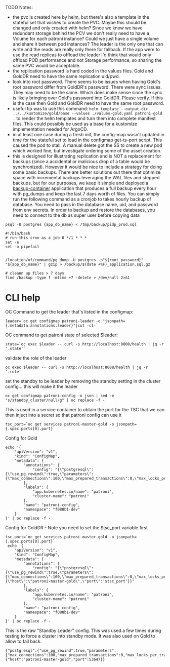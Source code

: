 TODO Notes:
- the pvc is created here by helm, but there's also a template in the stateful set that wishes to create the PVC. Maybe this should be changed and only created with helm? Since we know we have redundant storage behind the PCV we don't really need to have a Volume for each patroni instance? Could we just have a single volume and share it between pod instances? The leader is the only one that can write and the reads are really only there for fallback. If the app were to use the read replicas to offload the leader I'd think that would only offload POD performance and not Storage performance, so sharing the same PVC would be acceptable. 
- the replication password is hard coded in the values files. Gold and GoldDR need to have the same replication uid/pwd. 
- look into root password. There seems to be issues when having Gold's root password differ from GoldDR's password. There were sync issues. They may need to be the same. Which does make sense since the sync is likely bringing over Gold's password into GoldDR. Please verify. If this is the case then Gold and GoldDR need to have the same root password.
- useful tip was to use this command: ```helm template --output-dir ../../kustomize/gold/base --values ./values-gold.yaml patroni-gold .``` to render the helm templates and turn them into complete manifest files. This could possibly be used as a base for a kustomize implementation needed for ArgoCD.
- in at least one case during a fresh init, the config-map wasn't updated in time for the stateful set to load in the configmap get-ts-port script. This caused the pod to stall. A manual delete got the SS to create a new pod which worked fine, but investigate ordering some of the asset creation.
- this is designed for illustrating replication and is NOT a replacement for backups (since a accidental or malicious drop of a table would be synchronized). However it would be nice to include a strategy for doing some basic backups. There are better solutions out there that optimize space with incremental backups leveraging the WAL files and stepped backups, but for our purposes, we keep it simple and deployed a [backup-container](/infra/backup-container/) application that produces a full backup every hour with pg_dumps and keep the last 7 days worth of files. You can simply run the following command as a cronjob to takes hourly backup of database. You need to pass in the database  name, uid, and password from env secrets. In order to backup and restore the databases, you need to connect to the db as super user before copying data

 ``` psql -U postgres {app_db_name} < /tmp/backup/pidp_prod.sql ```

```
#!/bin/bash
# run this cron as a job 0 */1 * * *
set -e
set -o pipefail


/location/of/command/pg_dump -U postgres -p"${root_password}" "${app_db_name}" | gzip > /backup/$(date +%F)_application.sql.gz

# cleann up files > 7 days
find /backup -type f -mtime +7 -delete > /dev/null 2>&1

```


# CLI help
OC Command to get the leader that's listed in the configmap:
```
leader=`oc get configmap patroni-leader -o "jsonpath={.metadata.annotations.leader}"|cut -c1-`
```
OC command to get patroni state of selected $leader:
```
state=`oc exec $leader -- curl -s http://localhost:8008/health | jq -r '.state'`
```

validate the role of the leader
```
oc exec $leader -- curl -s http://localhost:8008/health | jq -r '.role'
```

set the standby to be leader by removing the standby setting in the cluster config....this will make it the leader
```
oc get configmap patroni-config -o json | sed -e "s/standby_cluster/null/g" | oc replace -f -
```

This is used in a service container to obtain the port for the TSC that we can then inject into a secret so that patroni config can use it
```
tsc_port=`oc get services patroni-master-gold -o jsonpath={.spec.ports[0].port}`
```

Config for Gold
```
echo '{
    "apiVersion": "v1",
    "kind": "ConfigMap",
    "metadata": {
        "annotations": {
            "config": "{\"postgresql\":{\"use_pg_rewind\":true,\"parameters\":{\"max_connections\":100,\"max_prepared_transactions\":0,\"max_locks_per_transaction\":64}}}"
        },
        "labels": {
            "app.kubernetes.io/name": "patroni",
            "cluster-name": "patroni"
        },
        "name": "patroni-config",
        "namespace": "f088b1-dev"
    }
}' | oc replace -f -
```

Config for GoldDR - Note you need to set the $tsc_port variable first
```
tsc_port=`oc get services patroni-master-gold -o jsonpath={.spec.ports[0].port}`
 echo '{
    "apiVersion": "v1",
    "kind": "ConfigMap",
    "metadata": {
        "annotations": {
            "config": "{\"postgresql\":{\"use_pg_rewind\":true,\"parameters\":{\"max_connections\":100,\"max_prepared_transactions\":0,\"max_locks_per_transaction\":64}},\"standby_cluster\":{\"host\":\"patroni-master-gold\",\"port\":'$tsc_port'}}"
        },
        "labels": {
            "app.kubernetes.io/name": "patroni",
            "cluster-name": "patroni"
        },
        "name": "patroni-config",
        "namespace": "f088b1-dev"
    }
}' | oc replace -f -
```

This is the raw "Standby Leader" config. This was used a few times during testing to force a cluster into standby mode. It was also used on Gold to allow to fail back.
```
{"postgresql":{"use_pg_rewind":true,"parameters":{"max_connections":100,"max_prepared_transactions":0,"max_locks_per_transaction":64}},"standby_cluster":{"host":"patroni-master-gold","port":53647}}
```
